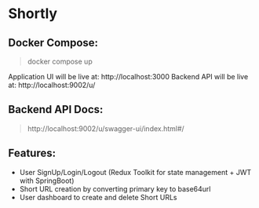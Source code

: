 # Shortly

## Docker Compose:

>  docker compose up

Application UI will be live at: http://localhost:3000
Backend API will be live at: http://localhost:9002/u/

## Backend API Docs:

>  http://localhost:9002/u/swagger-ui/index.html#/

## Features:

- User SignUp/Login/Logout (Redux Toolkit for state management + JWT with SpringBoot)
- Short URL creation by converting primary key to base64url
- User dashboard to create and delete Short URLs
